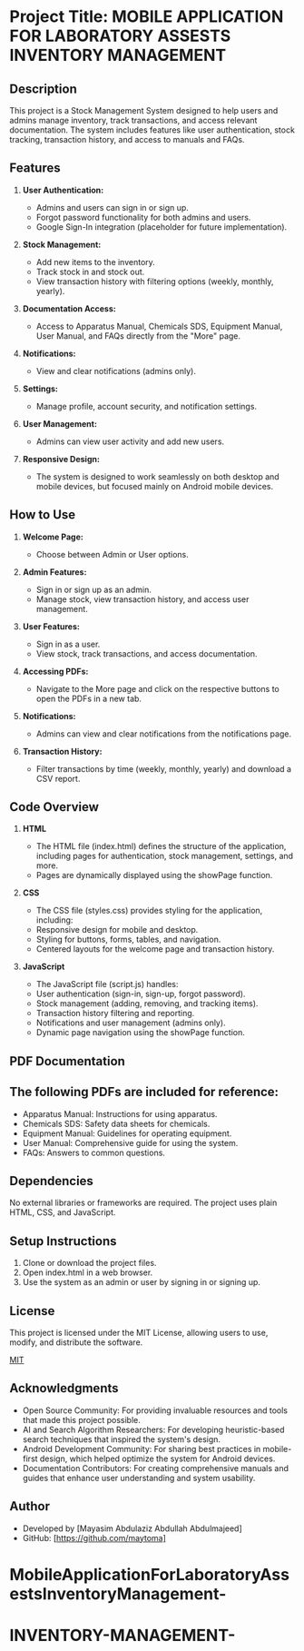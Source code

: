# Project Title: MOBILE APPLICATION FOR LABORATORY ASSESTS INVENTORY MANAGEMENT

## Description

This project is a Stock Management System designed to help users and admins manage inventory, track transactions, and access relevant documentation. The system includes features like user authentication, stock tracking, transaction history, and access to manuals and FAQs.

## Features

1. **User Authentication:**
   - Admins and users can sign in or sign up.
   - Forgot password functionality for both admins and users.
   - Google Sign-In integration (placeholder for future implementation).

2. **Stock Management:**
   - Add new items to the inventory.
   - Track stock in and stock out.
   - View transaction history with filtering options (weekly, monthly, yearly).

3. **Documentation Access:**
   - Access to Apparatus Manual, Chemicals SDS, Equipment Manual, User Manual, and FAQs directly from the "More" page.

4. **Notifications:**
   - View and clear notifications (admins only).

5. **Settings:**
   - Manage profile, account security, and notification settings.

6. **User Management:**
   - Admins can view user activity and add new users.

7. **Responsive Design:**
   - The system is designed to work seamlessly on both desktop and mobile devices, but focused mainly on Android mobile devices. 

## How to Use

1. **Welcome Page:**
   - Choose between Admin or User options.

2. **Admin Features:**
   - Sign in or sign up as an admin.
   - Manage stock, view transaction history, and access user management.

3. **User Features:**
   - Sign in as a user.
   - View stock, track transactions, and access documentation.

4. **Accessing PDFs:**
   - Navigate to the More page and click on the respective buttons to open the PDFs in a new tab.

5. **Notifications:**
   - Admins can view and clear notifications from the notifications page.

6. **Transaction History:**
   - Filter transactions by time (weekly, monthly, yearly) and download a CSV report.

## Code Overview

1. **HTML**
   - The HTML file (index.html) defines the structure of the application, including pages for authentication, stock management, settings, and more.
   - Pages are dynamically displayed using the showPage function.

2. **CSS**
   - The CSS file (styles.css) provides styling for the application, including:
   - Responsive design for mobile and desktop.
   - Styling for buttons, forms, tables, and navigation.
   - Centered layouts for the welcome page and transaction history.

3. **JavaScript**
   - The JavaScript file (script.js) handles:
   - User authentication (sign-in, sign-up, forgot password).
   - Stock management (adding, removing, and tracking items).
   - Transaction history filtering and reporting.
   - Notifications and user management (admins only).
   - Dynamic page navigation using the showPage function.

## PDF Documentation

## The following PDFs are included for reference:
- Apparatus Manual: Instructions for using apparatus.
- Chemicals SDS: Safety data sheets for chemicals.
- Equipment Manual: Guidelines for operating equipment.
- User Manual: Comprehensive guide for using the system.
- FAQs: Answers to common questions.

## Dependencies 
No external libraries or frameworks are required. The project uses plain HTML, CSS, and JavaScript.

## Setup Instructions
1. Clone or download the project files.
2. Open index.html in a web browser.
3. Use the system as an admin or user by signing in or signing up.

## License
This project is licensed under the MIT License, allowing users to use, modify, and distribute the software.

[MIT](https://choosealicense.com/licenses/mit/)

## Acknowledgments
- Open Source Community: For providing invaluable resources and tools that made this project possible.
- AI and Search Algorithm Researchers: For developing heuristic-based search techniques that inspired the system's design.
- Android Development Community: For sharing best practices in mobile-first design, which helped optimize the system for Android devices.
- Documentation Contributors: For creating comprehensive manuals and guides that enhance user understanding and system usability.

## Author
- Developed by [Mayasim Abdulaziz Abdullah Abdulmajeed]
- GitHub: [https://github.com/maytoma]
# MobileApplicationForLaboratoryAssestsInventoryManagement-
# INVENTORY-MANAGEMENT-

